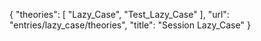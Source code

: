{
    "theories": [
        "Lazy_Case",
        "Test_Lazy_Case"
    ],
    "url": "entries/lazy_case/theories",
    "title": "Session Lazy_Case"
}
